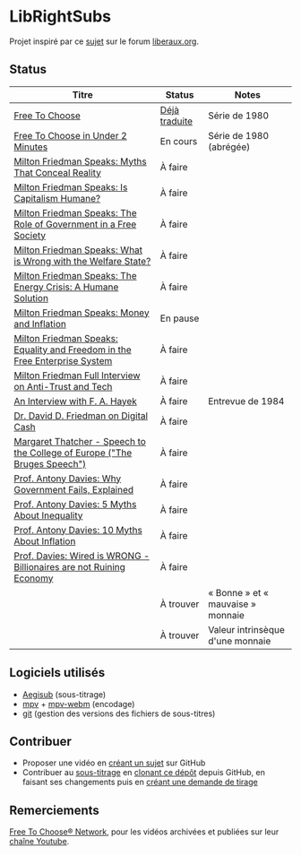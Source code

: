 # LibRightSubs

Projet inspiré par ce [sujet](https://forum.liberaux.org/index.php?/topic/57699-doublage-par-ia-des-vid%C3%A9os-lib%C3%A9rales-en-fran%C3%A7ais-base-de-donn%C3%A9e-vid%C3%A9o-francophone/#comment-1998690) sur le forum [liberaux.org](https://forum.liberaux.org).

## Status

| Titre                                                                                                                     | Status                                                                     | Notes                             |
|---------------------------------------------------------------------------------------------------------------------------|----------------------------------------------------------------------------|-----------------------------------|
| [Free To Choose](https://www.youtube.com/playlist?list=PLTplBPPoWdX2dsFq7tcFw9xPNqn8JMp9k)                                | [Déjà traduite](https://www.youtube.com/playlist?list=PL82C512B59BC890CC) | Série de 1980                     |
| [Free To Choose in Under 2 Minutes](https://www.youtube.com/playlist?list=PLTplBPPoWdX2FY2YJUTseTIjaPKhMKW06)             | En cours                                                                   | Série de 1980 (abrégée)           |
| [Milton Friedman Speaks: Myths That Conceal Reality](https://www.youtube.com/watch?v=OOZxMjo14pw)                         | À faire                                                                    |                                   |
| [Milton Friedman Speaks: Is Capitalism Humane?](https://www.youtube.com/watch?v=ORQtnQRqOKc)                              | À faire                                                                    |                                   |
| [Milton Friedman Speaks: The Role of Government in a Free Society](https://www.youtube.com/watch?v=oWIrbS0dXRM)           | À faire                                                                    |                                   |
| [Milton Friedman Speaks: What is Wrong with the Welfare State?](https://www.youtube.com/watch?v=1KCHl-GO01o)              | À faire                                                                    |                                   |
| [Milton Friedman Speaks: The Energy Crisis: A Humane Solution](https://www.youtube.com/watch?v=mEEU1d8Cz7M)               | À faire                                                                    |                                   |
| [Milton Friedman Speaks: Money and Inflation](https://www.youtube.com/watch?v=B_nGEj8wIP0)                                | En pause                                                                   |                                   |
| [Milton Friedman Speaks: Equality and Freedom in the Free Enterprise System](https://www.youtube.com/watch?v=ppGaozkIGa4) | À faire                                                                    |                                   |
| [Milton Friedman Full Interview on Anti-Trust and Tech](https://www.youtube.com/watch?v=mlwxdyLnMXM)                      | À faire                                                                    |                                   |
| [An Interview with F. A. Hayek](https://www.youtube.com/watch?v=s-k_Fc63tZI)                                              | À faire                                                                    | Entrevue de 1984                  |
| [Dr. David D. Friedman on Digital Cash](https://www.youtube.com/watch?v=yRzzdTC1T8o)                                      | À faire                                                                    |                                   |
| [Margaret Thatcher - Speech to the College of Europe ("The Bruges Speech")](https://www.youtube.com/watch?v=D_XsSnivgNg)  | À faire                                                                    |                                   |
| [Prof. Antony Davies: Why Government Fails, Explained](https://www.youtube.com/watch?v=xxmXeLEcs9s)                       | À faire                                                                    |                                   |
| [Prof. Antony Davies: 5 Myths About Inequality](https://www.youtube.com/watch?v=Jtxuy-GJwCo)                              | À faire                                                                    |                                   |
| [Prof. Antony Davies: 10 Myths About Inflation](https://www.youtube.com/watch?v=vsuSYJc3JuA)                              | À faire                                                                    |                                   |
| [Prof. Davies: Wired is WRONG - Billionaires are not Ruining Economy](https://www.youtube.com/watch?v=SuOunqT_ORQ)        | À faire                                                                    |                                   |
|                                                                                                                           | À trouver                                                                  | « Bonne » et « mauvaise » monnaie |
|                                                                                                                           | À trouver                                                                  | Valeur intrinsèque d'une monnaie  |

## Logiciels utilisés

* [Aegisub](https://aegisub.org/) (sous-titrage)
* [mpv](https://mpv.io/) + [mpv-webm](https://github.com/ekisu/mpv-webm) (encodage)
* [git](https://git-scm.com/) (gestion des versions des fichiers de sous-titres)

## Contribuer

* Proposer une vidéo en [créant un sujet](https://docs.github.com/fr/issues/tracking-your-work-with-issues/creating-an-issue) sur GitHub
* Contribuer au [sous-titrage](https://www.ataa.fr/documents/NORMES_FR_2022.4.pdf) en [clonant ce dépôt](https://docs.github.com/fr/repositories/creating-and-managing-repositories/cloning-a-repository) depuis GitHub, en faisant ses changements puis en [créant une demande de tirage](https://docs.github.com/fr/pull-requests/collaborating-with-pull-requests/proposing-changes-to-your-work-with-pull-requests/creating-a-pull-request)

## Remerciements

[Free To Choose® Network](https://www.freetochoosenetwork.org/), pour les vidéos archivées et publiées sur leur [chaîne Youtube](https://www.youtube.com/channel/UCo4bDsRZPS_Nyljf7MR1ugg).

